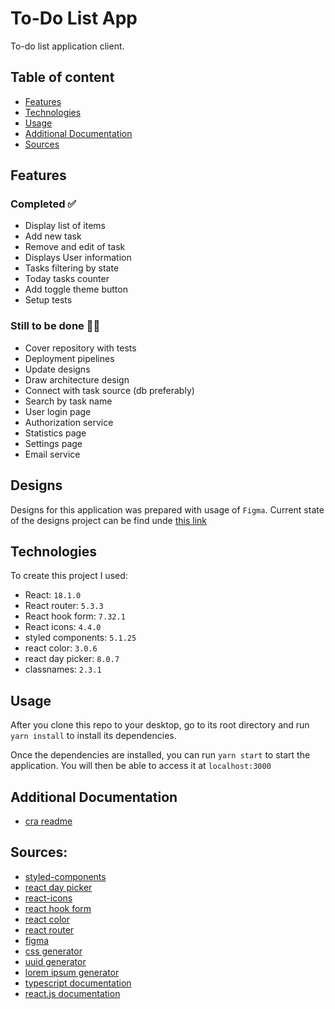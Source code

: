 # To-Do List App

To-do list application client.

## Table of content
- [Features](#features)
- [Technologies](#technologies)
- [Usage](#usage)
- [Additional Documentation](#additional-documentation)
- [Sources](#sources)

## Features

### Completed ✅
- Display list of items
- Add new task
- Remove and edit of task
- Displays User information
- Tasks filtering by state
- Today tasks counter
- Add toggle theme button
- Setup tests

### Still to be done 👨‍💻
- Cover repository with tests
- Deployment pipelines
- Update designs
- Draw architecture design
- Connect with task source (db preferably)
- Search by task name
- User login page
- Authorization service
- Statistics page
- Settings page
- Email service

## Designs
Designs for this application was prepared with usage of `Figma`. Current state of the designs project can be find unde [this link](https://www.figma.com/file/iykqyLk7tgurLH2raMYNxI/ToDo-App?node-id=0%3A1)

## Technologies
To create this project I used:
- React: `18.1.0`
- React router: `5.3.3`
- React hook form: `7.32.1`
- React icons: `4.4.0`
- styled components: `5.1.25`
- react color: `3.0.6`
- react day picker: `8.0.7`
- classnames: `2.3.1`

## Usage

After you clone this repo to your desktop, go to its root directory and run `yarn install` to install its dependencies.

Once the dependencies are installed, you can run `yarn start` to start the application. You will then be able to access it at `localhost:3000`

## Additional Documentation
- [cra readme](/cra-docs.md)

## Sources:
- [styled-components](https://styled-components.com/docs)
- [react day picker](https://react-day-picker.js.org)
- [react-icons](https://react-icons.github.io/react-icons)
- [react hook form](https://react-hook-form.com/get-started/#Quickstart)
- [react color](https://casesandberg.github.io/react-color/)
- [react router](https://reactrouter.com/docs/en/v6)
- [figma](https://www.figma.com/design/)
- [css generator](https://cssgenerator.pl/box-shadow-generator/)
- [uuid generator](https://www.uuidgenerator.net)
- [lorem ipsum generator](https://loremipsum.io)
- [typescript documentation](https://www.typescriptlang.org/docs/handbook/intro.html)
- [react.js documentation](https://reactjs.org/tutorial/tutorial.html)
